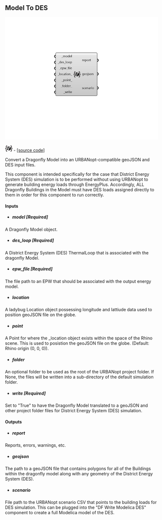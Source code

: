 ## Model To DES

![](../../images/components/Model_To_DES.png)

![](../../images/icons/Model_To_DES.png) - [[source code]](https://github.com/ladybug-tools/dragonfly-grasshopper/blob/master/dragonfly_grasshopper/src//DF%20Model%20To%20DES.py)


Convert a Dragonfly Model into an URBANopt-compatible geoJSON and DES input files. 

This component is intended specifically for the case that District Energy System (DES) simulation is to be performed without using URBANopt to generate building energy loads through EnergyPlus. Accordingly, ALL Dragonfly Buildings in the Model must have DES loads assigned directly to them in order for this component to run correctly. 



#### Inputs
* ##### model [Required]
A Dragonfly Model object. 
* ##### des_loop [Required]
A District Energy System (DES) ThermalLoop that is associated with the dragonfly Model. 
* ##### epw_file [Required]
The file path to an EPW that should be associated with the output energy model. 
* ##### location 
A ladybug Location object possessing longitude and lattiude data used to position geoJSON file on the globe. 
* ##### point 
A Point for where the _location object exists within the space of the Rhino scene. This is used to posistion the geoJSON file on the globe. (Default: Rhino origin (0, 0, 0)). 
* ##### folder 
An optional folder to be used as the root of the URBANopt project folder. If None, the files will be written into a sub-directory of the default simulation folder. 
* ##### write [Required]
Set to "True" to have the Dragonfly Model translated to a geoJSON and other project folder files for District Energy System (DES) simulation. 

#### Outputs
* ##### report
Reports, errors, warnings, etc. 
* ##### geojson
The path to a geoJSON file that contains polygons for all of the Buildings within the dragonfly model along with any geometry of the District Energy System (DES). 
* ##### scenario
File path to the URBANopt scenario CSV that points to the building loads for DES simulation. This can be plugged into the "DF Write Modelica DES" component to create a full Modelica model of the DES. 